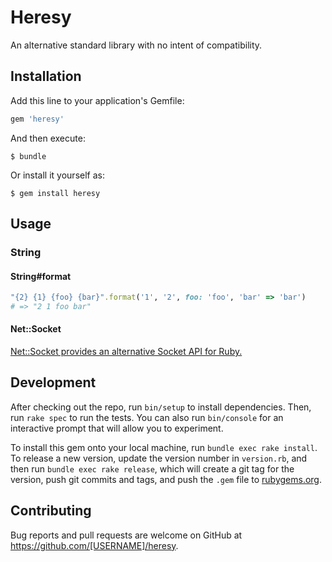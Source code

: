 # Heresy

An alternative standard library with no intent of compatibility.

## Installation

Add this line to your application's Gemfile:

```ruby
gem 'heresy'
```

And then execute:

    $ bundle

Or install it yourself as:

    $ gem install heresy

## Usage

### String

#### String#format

```ruby
"{2} {1} {foo} {bar}".format('1', '2', foo: 'foo', 'bar' => 'bar')
# => "2 1 foo bar"
```

#### Net::Socket

[Net::Socket provides an alternative Socket API for
Ruby.](https://github.com/ruby-heresy/net-socket)

## Development

After checking out the repo, run `bin/setup` to install dependencies. Then, run `rake spec` to run the tests. You can also run `bin/console` for an interactive prompt that will allow you to experiment.

To install this gem onto your local machine, run `bundle exec rake install`. To release a new version, update the version number in `version.rb`, and then run `bundle exec rake release`, which will create a git tag for the version, push git commits and tags, and push the `.gem` file to [rubygems.org](https://rubygems.org).

## Contributing

Bug reports and pull requests are welcome on GitHub at https://github.com/[USERNAME]/heresy.

